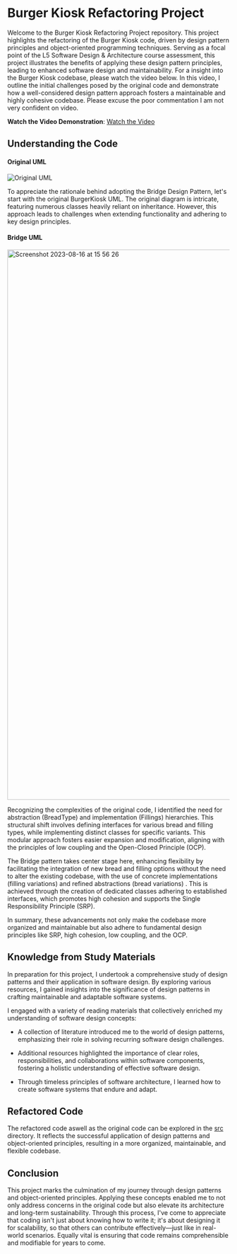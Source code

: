 
# Burger Kiosk Refactoring Project

Welcome to the Burger Kiosk Refactoring Project repository. This project highlights the refactoring of the Burger Kiosk code, driven by design pattern principles and object-oriented programming techniques. Serving as a focal point of the L5 Software Design & Architecture course assessment, this project illustrates the benefits of applying these design pattern principles, leading to enhanced software design and maintainability. For a insight into the Burger Kiosk codebase, please watch the video below. In this video, I outline the initial challenges posed by the original code and demonstrate how a well-considered design pattern approach fosters a maintainable and highly cohesive codebase. Please excuse the poor commentation I am not very confident on video.


**Watch the Video Demonstration**:  [Watch the Video](https://youtu.be/TbXCT4L7WUk)


## Understanding the Code

#### Original UML

![Original UML](https://github.com/j34-chapman/BurgerKiosk/assets/93520494/c6124dae-0c9e-4bd1-b564-8f4751b058f2)

To appreciate the rationale behind adopting the Bridge Design Pattern, let's start with the original BurgerKiosk UML. The original diagram is intricate, featuring numerous classes heavily reliant on inheritance. However, this approach leads to challenges when extending functionality and adhering to key design principles.

#### Bridge UML
<img width="1244" alt="Screenshot 2023-08-16 at 15 56 26" src="https://github.com/j34-chapman/BurgerKiosk/assets/93520494/a91302ae-968e-4c9b-8faf-75fae4506424">

Recognizing the complexities of the original code, I identified the need for abstraction (BreadType) and implementation (Fillings) hierarchies. This structural shift involves defining interfaces for various bread and filling types, while implementing distinct classes for specific variants. This modular approach fosters easier expansion and modification, aligning with the principles of low coupling and the Open-Closed Principle (OCP).

The Bridge pattern takes center stage here, enhancing flexibility by facilitating the integration of new bread and filling options without the need to alter the existing codebase, with the use of concrete implementations (filling variations) and refined abstractions (bread variations) . This is achieved through the creation of dedicated classes adhering to established interfaces, which promotes high cohesion and supports the Single Responsibility Principle (SRP).

In summary, these advancements not only make the codebase more organized and maintainable but also adhere to fundamental design principles like SRP, high cohesion, low coupling, and the OCP.


## Knowledge from Study Materials

In preparation for this project, I undertook a comprehensive study of design patterns and their application in software design. By exploring various resources, I gained insights into the significance of design patterns in crafting maintainable and adaptable software systems.

I engaged with a variety of reading materials that collectively enriched my understanding of software design concepts:

- A collection of literature introduced me to the world of design patterns, emphasizing their role in solving recurring software design challenges.

- Additional resources highlighted the importance of clear roles, responsibilities, and collaborations within software components, fostering a holistic understanding of effective software design.

- Through timeless principles of software architecture, I learned how to create software systems that endure and adapt.

## Refactored Code

The refactored code aswell as the original code can be explored in the [src](src/) directory. It reflects the successful application of design patterns and object-oriented principles, resulting in a more organized, maintainable, and flexible codebase.

## Conclusion

This project marks the culmination of my journey through design patterns and object-oriented principles. Applying these concepts enabled me to not only address concerns in the original code but also elevate its architecture and long-term sustainability. Through this process, I've come to appreciate that coding isn't just about knowing how to write it; it's about designing it for scalability, so that others can contribute effectively—just like in real-world scenarios. Equally vital is ensuring that code remains comprehensible and modifiable for years to come.
